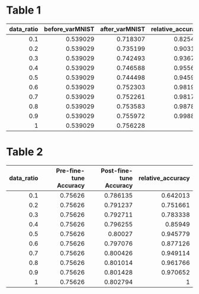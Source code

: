 # Table 1
|   data_ratio |   before_varMNIST |   after_varMNIST |   relative_accuracy |
|-------------:|------------------:|-----------------:|--------------------:|
|          0.1 |          0.539029 |         0.718307 |            0.825412 |
|          0.2 |          0.539029 |         0.735199 |            0.903181 |
|          0.3 |          0.539029 |         0.742493 |            0.936764 |
|          0.4 |          0.539029 |         0.746588 |            0.955617 |
|          0.5 |          0.539029 |         0.744498 |            0.945994 |
|          0.6 |          0.539029 |         0.752303 |            0.981932 |
|          0.7 |          0.539029 |         0.752261 |            0.981736 |
|          0.8 |          0.539029 |         0.753583 |            0.987824 |
|          0.9 |          0.539029 |         0.755972 |            0.998822 |
|          1   |          0.539029 |         0.756228 |            1        |

# Table 2
|   data_ratio |   Pre-fine-tune Accuracy |   Post-fine-tune Accuracy |   relative_accuracy |
|----------------:|-------------------------:|--------------------------:|--------------------:|
|             0.1 |                  0.75626 |                  0.786135 |            0.642013 |
|             0.2 |                  0.75626 |                  0.791237 |            0.751661 |
|             0.3 |                  0.75626 |                  0.792711 |            0.783338 |
|             0.4 |                  0.75626 |                  0.796255 |            0.85949  |
|             0.5 |                  0.75626 |                  0.80027  |            0.945779 |
|             0.6 |                  0.75626 |                  0.797076 |            0.877126 |
|             0.7 |                  0.75626 |                  0.800426 |            0.949114 |
|             0.8 |                  0.75626 |                  0.801014 |            0.961766 |
|             0.9 |                  0.75626 |                  0.801428 |            0.970652 |
|             1   |                  0.75626 |                  0.802794 |            1        |
